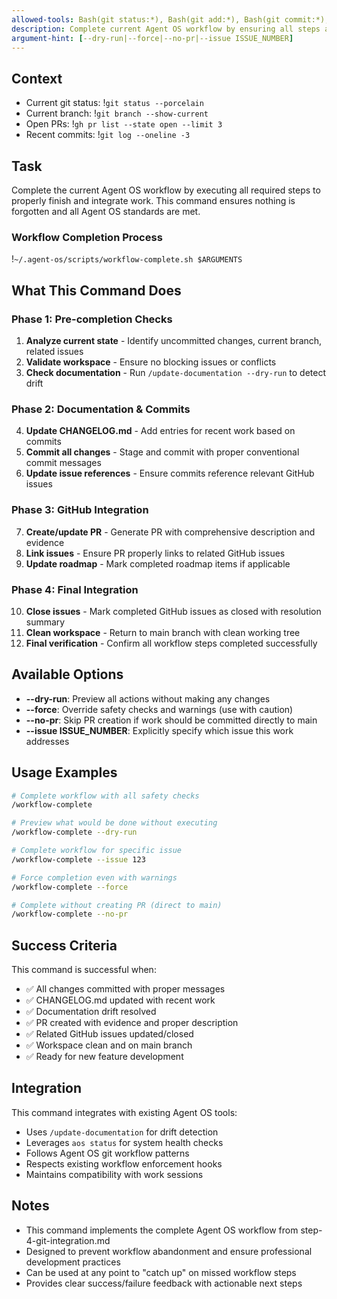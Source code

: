 ```yaml
---
allowed-tools: Bash(git status:*), Bash(git add:*), Bash(git commit:*), Bash(git push:*), Bash(git branch:*), Bash(gh issue:*), Bash(gh pr:*), Bash(aos status:*), Bash(~/.agent-os/scripts/workflow-complete.sh:*), Bash(~/.agent-os/scripts/update-documentation.sh:*)
description: Complete current Agent OS workflow by ensuring all steps are properly finished and integrated
argument-hint: [--dry-run|--force|--no-pr|--issue ISSUE_NUMBER]
---
```


## Context

- Current git status: !`git status --porcelain`
- Current branch: !`git branch --show-current`
- Open PRs: !`gh pr list --state open --limit 3`
- Recent commits: !`git log --oneline -3`

## Task

Complete the current Agent OS workflow by executing all required steps to properly finish and integrate work. This command ensures nothing is forgotten and all Agent OS standards are met.

### Workflow Completion Process

!`~/.agent-os/scripts/workflow-complete.sh $ARGUMENTS`

## What This Command Does

### Phase 1: Pre-completion Checks
1. **Analyze current state** - Identify uncommitted changes, current branch, related issues
2. **Validate workspace** - Ensure no blocking issues or conflicts
3. **Check documentation** - Run `/update-documentation --dry-run` to detect drift

### Phase 2: Documentation & Commits
4. **Update CHANGELOG.md** - Add entries for recent work based on commits
5. **Commit all changes** - Stage and commit with proper conventional commit messages
6. **Update issue references** - Ensure commits reference relevant GitHub issues

### Phase 3: GitHub Integration
7. **Create/update PR** - Generate PR with comprehensive description and evidence
8. **Link issues** - Ensure PR properly links to related GitHub issues
9. **Update roadmap** - Mark completed roadmap items if applicable

### Phase 4: Final Integration
10. **Close issues** - Mark completed GitHub issues as closed with resolution summary
11. **Clean workspace** - Return to main branch with clean working tree
12. **Final verification** - Confirm all workflow steps completed successfully

## Available Options

- **--dry-run**: Preview all actions without making any changes
- **--force**: Override safety checks and warnings (use with caution)
- **--no-pr**: Skip PR creation if work should be committed directly to main
- **--issue ISSUE_NUMBER**: Explicitly specify which issue this work addresses

## Usage Examples

```bash
# Complete workflow with all safety checks
/workflow-complete

# Preview what would be done without executing
/workflow-complete --dry-run

# Complete workflow for specific issue
/workflow-complete --issue 123

# Force completion even with warnings
/workflow-complete --force

# Complete without creating PR (direct to main)
/workflow-complete --no-pr
```

## Success Criteria

This command is successful when:
- ✅ All changes committed with proper messages
- ✅ CHANGELOG.md updated with recent work
- ✅ Documentation drift resolved
- ✅ PR created with evidence and proper description
- ✅ Related GitHub issues updated/closed
- ✅ Workspace clean and on main branch
- ✅ Ready for new feature development

## Integration

This command integrates with existing Agent OS tools:
- Uses `/update-documentation` for drift detection
- Leverages `aos status` for system health checks
- Follows Agent OS git workflow patterns
- Respects existing workflow enforcement hooks
- Maintains compatibility with work sessions

## Notes

- This command implements the complete Agent OS workflow from step-4-git-integration.md
- Designed to prevent workflow abandonment and ensure professional development practices
- Can be used at any point to "catch up" on missed workflow steps
- Provides clear success/failure feedback with actionable next steps